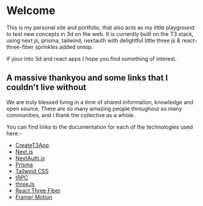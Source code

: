 # Welcome

This is my personal site and portfolio, that also acts as my little playground to test new concepts
in 3d on the web. It is currently built on the T3 stack, using next js, prisma, tailwind, nextauth with delightful little three js & react-three-fiber sprinkles added ontop. 

If your into 3d and react apps I hope you find something of interest. 

## A massive thankyou and some links that I couldn't live without

We are truly blessed living in a time of shared information, knowledge and open source. There are so many amazing people throughout so many communities, and I thank the collective as a whole. 

You can find links to the documentation for each of the technologies used here:-

- [CreateT3App](https://create.t3.gg)
- [Next.js](https://nextjs.org)
- [NextAuth.js](https://next-auth.js.org)
- [Prisma](https://prisma.io)
- [Tailwind CSS](https://tailwindcss.com)
- [tRPC](https://trpc.io)
- [threeJs](https://threejs.org)
- [React Three Fiber](https://docs.pmnd.rs/react-three-fiber)
- [Framer Motion ](https://www.framer.com/motion/)
